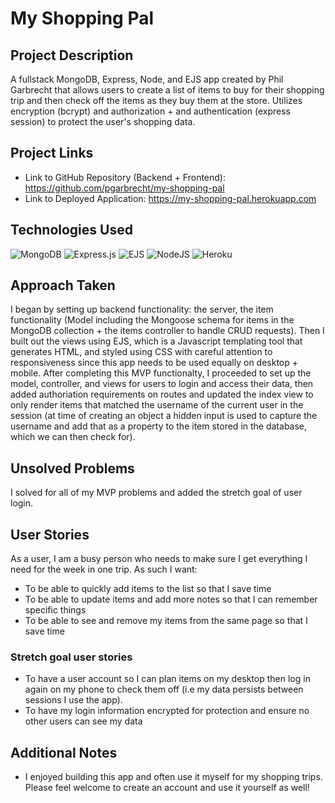# My Shopping Pal
## Project Description
A fullstack MongoDB, Express, Node, and EJS app created by Phil Garbrecht that allows users to create a list of items to buy for their shopping trip and then check off the items as they buy them at the store. Utilizes encryption (bcrypt) and authorization + and authentication (express session) to protect the user's shopping data.

## Project Links
* Link to GitHub Repository (Backend + Frontend): https://github.com/pgarbrecht/my-shopping-pal
* Link to Deployed Application: https://my-shopping-pal.herokuapp.com

## Technologies Used
![MongoDB](https://img.shields.io/badge/MongoDB-%234ea94b.svg?style=for-the-badge&logo=mongodb&logoColor=white) ![Express.js](https://img.shields.io/badge/express.js-%23404d59.svg?style=for-the-badge&logo=express&logoColor=%2361DAFB) ![EJS](https://img.shields.io/badge/ejs-%2320232a.svg?style=for-the-badge&logo=ejs&logoColor=%2361DAFB) ![NodeJS](https://img.shields.io/badge/node.js-6DA55F?style=for-the-badge&logo=node.js&logoColor=white) ![Heroku](https://img.shields.io/badge/heroku-%23430098.svg?style=for-the-badge&logo=heroku&logoColor=white)

## Approach Taken
I began by setting up backend functionality: the server, the item functionality (Model including the Mongoose schema for items in the MongoDB collection + the items controller to handle CRUD requests). Then I built out the views using EJS, which is a Javascript templating tool that generates HTML, and styled using CSS with careful attention to responsiveness since this app needs to be used equally on desktop + mobile. After completing this MVP functionalty, I proceeded to set up the model, controller, and views for users to login and access their data, then added authoriation requirements on routes and updated the index view to only render items that matched the username of the current user in the session (at time of creating an object a hidden input is used to capture the username and add that as a property to the item stored in the database, which we can then check for).

## Unsolved Problems
I solved for all of my MVP problems and added the stretch goal of user login.

## User Stories
As a user, I am a busy person who needs to make sure I get everything I need for the week in one trip. As such I want:
* To be able to quickly add items to the list so that I save time
* To be able to update items and add more notes so that I can remember specific things
* To be able to see and remove my items from the same page so that I save time

### Stretch goal user stories
* To have a user account so I can plan items on my desktop then log in again on my phone to check them off (i.e my data persists between sessions I use the app).
* To have my login information encrypted for protection and ensure no other users can see my data

## Additional Notes
* I enjoyed building this app and often use it myself for my shopping trips. Please feel welcome to create an account and use it yourself as well!